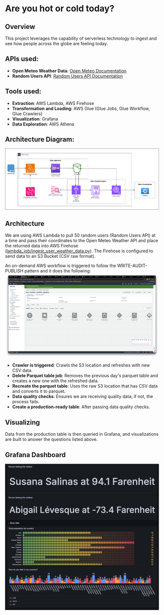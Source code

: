 # Are you hot or cold today?

## Overview
This project leverages the capability of serverless technology to ingest and see how people across the globe are feeling today.

## APIs used:
- **Open Meteo Weather Data**: [Open Meteo Documentation](https://open-meteo.com/en/docs)
- **Random Users API**: [Random Users API Documentation](https://randomuser.me/documentation#howto)

## Tools used:
- **Extraction**: AWS Lambda, AWS Firehose
- **Transformation and Loading**: AWS Glue (Glue Jobs, Glue Workflow, Glue Crawlers)
- **Visualization**: Grafana
- **Data Exploration**: AWS Athena

## Architecture Diagram:
![Architecture Diagram](architecture-of-the-project.png)

## Architecture
We are using AWS Lambda to pull 50 random users (Random Users API) at a time and pass their coordinates to the Open Meteo Weather API and place the returned data into AWS Firehose ([lambda_job/ingest_user_weather_data.py](lambda_job/ingest_user_weather_data.py)). The Firehose is configured to send data to an S3 Bucket (CSV raw format).

An on-demand AWS workflow is triggered to follow the WRITE-AUDIT-PUBLISH pattern and it does the following:
![Workflow in Glue](workflow_in_glue.png)
- **Crawler is triggered**: Crawls the S3 location and refreshes with new CSV data.
- **Delete Parquet table job**: Removes the previous day's parquet table and creates a new one with the refreshed data.
- **Recreate the parquet table**: Uses the raw S3 location that has CSV data and converts it to parquet.
- **Data quality checks**: Ensures we are receiving quality data; if not, the process fails.
- **Create a production-ready table**: After passing data quality checks.

## Visualizing
Data from the production table is then queried in Grafana, and visualizations are built to answer the questions listed above.

## Grafana Dashboard
![Grafana Dashboard](grafana_dashboard.png)
